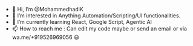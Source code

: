 - 👋 Hi, I’m @MohammedhadiK
- 👀 I’m interested in Anything Automation/Scripting/UI functionalities.
- 🌱 I’m currently learning React, Google Script, Agentic AI
- 📫 How to reach me : Can edit my code maybe or send an email or via wa.me/+919526969056 😃

<!---
MohammedhadiK/MohammedhadiK is a ✨ special ✨ repository because its `README.md` (this file) appears on your GitHub profile.
You can click the Preview link to take a look at your changes.
--->
